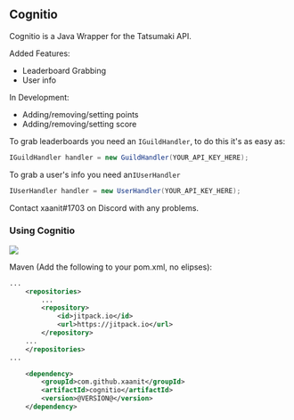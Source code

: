 ## Cognitio


Cognitio is a Java Wrapper for the Tatsumaki API.


Added Features:
- Leaderboard Grabbing
- User info

In Development:
- Adding/removing/setting points
- Adding/removing/setting score

To grab leaderboards you need an `IGuildHandler`, to do this it's as easy as:
```java
IGuildHandler handler = new GuildHandler(YOUR_API_KEY_HERE);
```

To grab a user's info you need an`IUserHandler`
```java
IUserHandler handler = new UserHandler(YOUR_API_KEY_HERE);
```

Contact xaanit#1703 on Discord with any problems.

### Using Cognitio

[![](https://jitpack.io/v/xaanit/cognitio.svg)](https://jitpack.io/#xaanit/cognitio)

Maven (Add the following to your pom.xml, no elipses):
```xml
...
	<repositories>
        ...
		<repository>
			<id>jitpack.io</id>
			<url>https://jitpack.io</url>
		</repository>
	...
	</repositories>
...
```

```xml
	<dependency>
	    <groupId>com.github.xaanit</groupId>
	    <artifactId>cognitio</artifactId>
	    <version>@VERSION@</version>
	</dependency>
```
